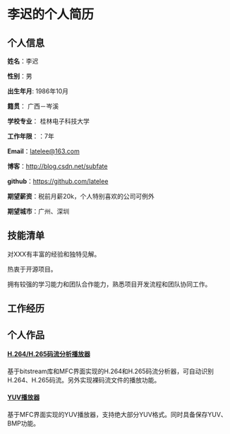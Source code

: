 # 李迟的个人简历

## 个人信息

**姓名**：李迟

**性别**：男

**出生年月**: 1986年10月

**籍贯**： 广西－岑溪

**学校专业**： 桂林电子科技大学

**工作年限**：：7年

**Email**：latelee@163.com

**博客**：http://blog.csdn.net/subfate

**github**：https://github.com/latelee

**期望薪资**：税前月薪20k，个人特别喜欢的公司可例外

**期望城市**：广州、深圳

## 技能清单
对XXX有丰富的经验和独特见解。

热衷于开源项目。

拥有较强的学习能力和团队合作能力，熟悉项目开发流程和团队协同工作。


## 工作经历

## 个人作品
#### [H.264/H.265码流分析播放器](https://github.com/latelee/H264BSAnalyzer)
基于bitstream库和MFC界面实现的H.264和H.265码流分析器，可自动识别H.264、H.265码流。另外实现裸码流文件的播放功能。

#### [YUV播放器](https://github.com/latelee/YUVPlayer)
基于MFC界面实现的YUV播放器，支持绝大部分YUV格式。同时具备保存YUV、BMP功能。
